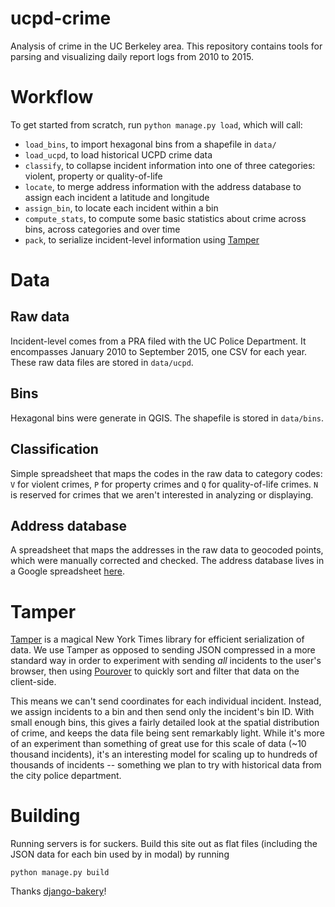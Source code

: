 # ucpd-crime

Analysis of crime in the UC Berkeley area. This repository contains tools for parsing and visualizing daily report logs from 2010 to 2015.

# Workflow

To get started from scratch, run `python manage.py load`, which will call:

* `load_bins`, to import hexagonal bins from a shapefile in `data/`
* `load_ucpd`, to load historical UCPD crime data
* `classify`, to collapse incident information into one of three categories: violent, property or quality-of-life
* `locate`, to merge address information with the address database to assign each incident a latitude and longitude
* `assign_bin`, to locate each incident within a bin
* `compute_stats`, to compute some basic statistics about crime across bins, across categories and over time
* `pack`, to serialize incident-level information using [Tamper](http://nytimes.github.io/tamper/)

# Data

## Raw data

Incident-level comes from a PRA filed with the UC Police Department. It encompasses January 2010 to September 2015, one CSV for each year. These raw data files are stored in `data/ucpd`.

## Bins

Hexagonal bins were generate in QGIS. The shapefile is stored in `data/bins`.

## Classification

Simple spreadsheet that maps the codes in the raw data to category codes: `V` for violent crimes, `P` for property crimes and `Q` for quality-of-life crimes. `N` is reserved for crimes that we aren't interested in analyzing or displaying.

## Address database

A spreadsheet that maps the addresses in the raw data to geocoded points, which were manually corrected and checked. The address database lives in a Google spreadsheet [here](https://docs.google.com/spreadsheets/d/1z_n68MUS2c2QJFnzV4ol90Knx-KN9PfSMUKe9KAn4ZE/edit?usp=sharing).

# Tamper

[Tamper](http://nytimes.github.io/tamper/) is a magical New York Times library for efficient serialization of data. We use Tamper as opposed to sending JSON compressed in a more standard way in order to experiment with sending *all* incidents to the user's browser, then using [Pourover](https://github.com/NYTimes/pourover) to quickly sort and filter that data on the client-side.

This means we can't send coordinates for each individual incident. Instead, we assign incidents to a bin and then send only the incident's bin ID. With small enough bins, this gives a fairly detailed look at the spatial distribution of crime, and keeps the data file being sent remarkably light. While it's more of an experiment than something of great use for this scale of data (~10 thousand incidents), it's an interesting model for scaling up to hundreds of thousands of incidents -- something we plan to try with historical data from the city police department.

# Building

Running servers is for suckers. Build this site out as flat files (including the JSON data for each bin used by in modal) by running

```
python manage.py build
```
Thanks [django-bakery](https://github.com/datadesk/django-bakery)!
